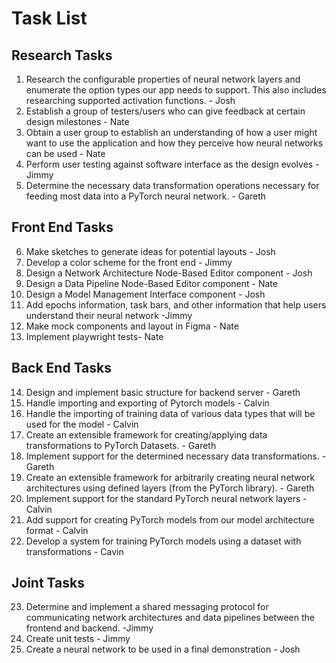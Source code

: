 # Task List
## Research Tasks
1. Research the configurable properties of neural network layers and enumerate the option types our app needs to support. This also includes researching supported activation functions. - Josh
2. Establish a group of testers/users who can give feedback at certain design milestones - Nate
3. Obtain a user group to establish an understanding of how a user might want to use the application and how they perceive how neural networks can be used - Nate
4. Perform user testing against software interface as the design evolves -Jimmy
5. Determine the necessary data transformation operations necessary for feeding most data into a PyTorch neural network. - Gareth
## Front End Tasks
6. Make sketches to generate ideas for potential layouts - Josh
7. Develop a color scheme for the front end - Jimmy
8. Design a Network Architecture Node-Based Editor component - Josh
9. Design a Data Pipeline Node-Based Editor component - Nate
10. Design a Model Management Interface component - Josh
11. Add epochs information, task bars, and other information that help users understand their neural network -Jimmy
12. Make mock components and layout in Figma - Nate
13. Implement playwright tests- Nate
## Back End Tasks
14. Design and implement basic structure for backend server - Gareth
15. Handle importing and exporting of Pytorch models - Calvin
16. Handle the importing of training data of various data types that will be used for the model - Calvin
17. Create an extensible framework for creating/applying data transformations to PyTorch Datasets. - Gareth
18. Implement support for the determined necessary data transformations. - Gareth
19. Create an extensible framework for arbitrarily creating neural network architectures using defined layers (from the PyTorch library). - Gareth
20. Implement support for the standard PyTorch neural network layers - Calvin
21. Add support for creating PyTorch models from our model architecture format - Calvin
22. Develop a system for training PyTorch models using a dataset with transformations - Cavin
## Joint Tasks
23. Determine and implement a shared messaging protocol for communicating network architectures and data pipelines between the frontend and backend. -Jimmy
24. Create unit tests - Jimmy
25. Create a neural network to be used in a final demonstration - Josh
